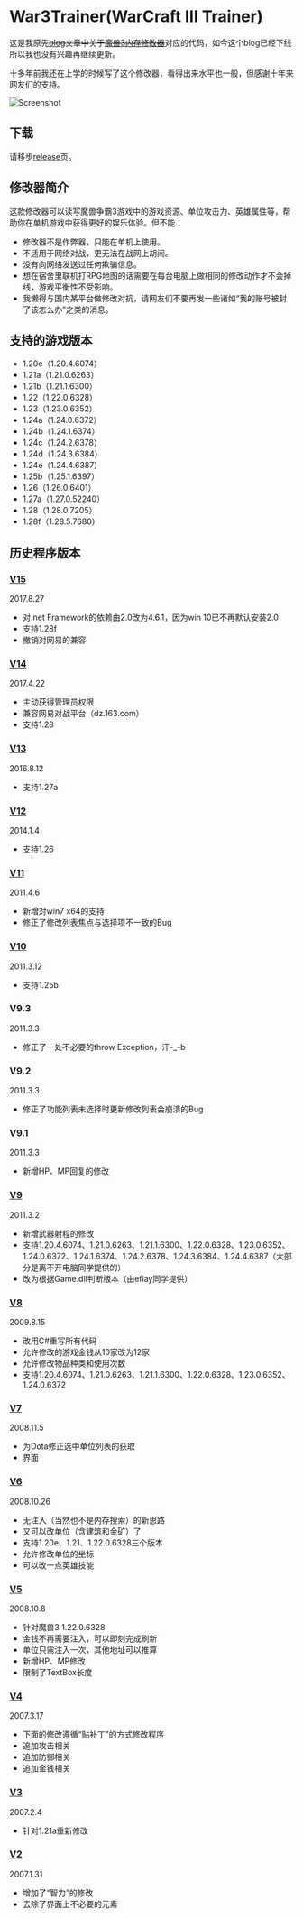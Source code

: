 # War3Trainer(WarCraft III Trainer)

这是我原先~~[blog](http://tctianchi.duapp.com/)文章中关于[魔兽3内存修改器](http://tctianchi.duapp.com/archives/tag/%E9%AD%94%E5%85%BD3)~~对应的代码，如今这个blog已经下线所以我也没有兴趣再继续更新。

十多年前我还在上学的时候写了这个修改器，看得出来水平也一般，但感谢十年来网友们的支持。

![Screenshot](https://raw.githubusercontent.com/tctianchi/War3Trainer/master/Screenshot.png)

## 下载

请移步[release](https://github.com/tctianchi/War3Trainer/releases)页。

## 修改器简介

这款修改器可以读写魔兽争霸3游戏中的游戏资源、单位攻击力、英雄属性等，帮助你在单机游戏中获得更好的娱乐体验。但不能：
* 修改器不是作弊器，只能在单机上使用。
* 不适用于网络对战，更无法在战网上胡闹。
* 没有向网络发送过任何欺骗信息。
* 想在宿舍里联机打RPG地图的话需要在每台电脑上做相同的修改动作才不会掉线，游戏平衡性不受影响。
* 我懒得与国内某平台做修改对抗，请网友们不要再发一些诸如“我的账号被封了该怎么办”之类的消息。

## 支持的游戏版本
* 1.20e（1.20.4.6074）
* 1.21a（1.21.0.6263）
* 1.21b（1.21.1.6300）
* 1.22（1.22.0.6328）
* 1.23（1.23.0.6352）
* 1.24a（1.24.0.6372）
* 1.24b（1.24.1.6374）
* 1.24c（1.24.2.6378）
* 1.24d（1.24.3.6384）
* 1.24e（1.24.4.6387）
* 1.25b（1.25.1.6397）
* 1.26（1.26.0.6401）
* 1.27a（1.27.0.52240）
* 1.28（1.28.0.7205）
* 1.28f（1.28.5.7680）

## 历史程序版本

### [V15](https://github.com/tctianchi/War3Trainer/releases/tag/v15)

2017.8.27
* 对.net Framework的依赖由2.0改为4.6.1，因为win 10已不再默认安装2.0
* 支持1.28f
* 撤销对网易的兼容

### [V14](https://github.com/tctianchi/War3Trainer/releases/tag/v14)

2017.4.22
* 主动获得管理员权限
* 兼容网易对战平台（dz.163.com）
* 支持1.28

### [V13](https://github.com/tctianchi/War3Trainer/releases/tag/v13)

2016.8.12
* 支持1.27a

### [V12](https://github.com/tctianchi/War3Trainer/releases/tag/v12)

2014.1.4
* 支持1.26

### [V11](https://github.com/tctianchi/War3Trainer/releases/tag/v11)

2011.4.6
* 新增对win7 x64的支持
* 修正了修改列表焦点与选择项不一致的Bug

### [V10](https://github.com/tctianchi/War3Trainer/releases/tag/v10)

2011.3.12
* 支持1.25b

### V9.3

2011.3.3
* 修正了一处不必要的throw Exception，汗-_-b

### V9.2

2011.3.3
* 修正了功能列表未选择时更新修改列表会崩溃的Bug

### V9.1

2011.3.3
* 新增HP、MP回复的修改

### [V9](https://github.com/tctianchi/War3Trainer/releases/tag/v9)

2011.3.2
* 新增武器射程的修改
* 支持1.20.4.6074、1.21.0.6263、1.21.1.6300、1.22.0.6328、1.23.0.6352、1.24.0.6372、1.24.1.6374、1.24.2.6378、1.24.3.6384、1.24.4.6387（大部分是离不开电脑同学提供的）
* 改为根据Game.dll判断版本（由eflay同学提供）

### [V8](https://github.com/tctianchi/War3Trainer/releases/tag/v8)

2009.8.15
* 改用C#重写所有代码
* 允许修改的游戏金钱从10家改为12家
* 允许修改物品种类和使用次数
* 支持1.20.4.6074、1.21.0.6263、1.21.1.6300、1.22.0.6328、1.23.0.6352、1.24.0.6372

### [V7](https://github.com/tctianchi/War3Trainer/releases/tag/v7)

2008.11.5
* 为Dota修正选中单位列表的获取
* 界面

### [V6](https://github.com/tctianchi/War3Trainer/releases/tag/v6)

2008.10.26
* 无注入（当然也不是内存搜索）的新思路
* 又可以改单位（含建筑和金矿）了
* 支持1.20e、1.21、1.22.0.6328三个版本
* 允许修改单位的坐标
* 可以改一点英雄技能

### [V5](https://github.com/tctianchi/War3Trainer/releases/tag/v5)

2008.10.8
* 针对魔兽3 1.22.0.6328
* 金钱不再需要注入，可以即刻完成刷新
* 单位只需注入一次，其他地址可以推算
* 新增HP、MP修改
* 限制了TextBox长度

### [V4](https://github.com/tctianchi/War3Trainer/releases/tag/v4)

2007.3.17
* 下面的修改遵循“贴补丁”的方式修改程序
* 追加攻击相关
* 追加防御相关
* 追加金钱相关

### [V3](https://github.com/tctianchi/War3Trainer/releases/tag/v3)

2007.2.4
* 针对1.21a重新修改

### [V2](https://github.com/tctianchi/War3Trainer/releases/tag/v2)

2007.1.31
* 增加了“智力”的修改
* 去除了界面上不必要的元素
